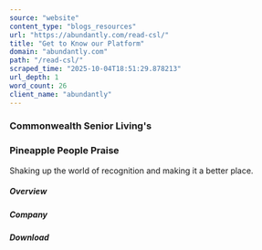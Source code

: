 ```yaml
---
source: "website"
content_type: "blogs_resources"
url: "https://abundantly.com/read-csl/"
title: "Get to Know our Platform"
domain: "abundantly.com"
path: "/read-csl/"
scraped_time: "2025-10-04T18:51:29.878213"
url_depth: 1
word_count: 26
client_name: "abundantly"
---
```


### Commonwealth Senior Living's

### Pineapple People Praise

Shaking up the world of recognition and making it a better place.

##### Overview

##### Company

##### Download